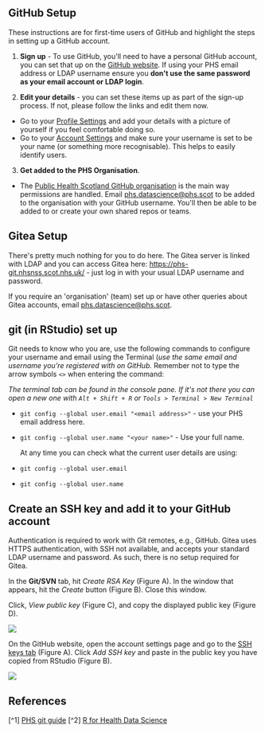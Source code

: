 ## GitHub Setup

These instructions are for first-time users of GitHub and highlight the steps in setting up a GitHub account.

1. **Sign up** - To use GitHub, you'll need to have a personal GitHub account, you can set that up on the [GitHub website](http://github.com/signup). If using your PHS email address or LDAP username ensure you **don't use the same password as your email account or LDAP login**. 

2. **Edit your details** - you can set these items up as part of the sign-up process. If not, please follow the links and edit them now.

* Go to your [Profile Settings](https://github.com/settings/profile) and add your details with a picture of yourself if you feel comfortable doing so.
* Go to your [Account Settings](https://github.com/settings/admin) and make sure your username is set to be your name (or something more recognisable). This helps to easily identify users.

3. **Get added to the PHS Organisation**.

* The [Public Health Scotland GitHub organisation](https://github.com/Public-Health-Scotland) is the main way permissions are handled. Email [phs.datascience@phs.scot](mailto:phs.datascience@phs.scot) to be added to the organisation with your GitHub username. You'll then be able to be added to or create your own shared repos or teams.

## Gitea Setup

There's pretty much nothing for you to do here. The Gitea server is linked with LDAP and you can access Gitea here: https://phs-git.nhsnss.scot.nhs.uk/ - just log in with your usual LDAP username and password.

If you require an 'organisation' (team) set up or have other queries about Gitea accounts, email [phs.datascience@phs.scot](mailto:phs.datascience@phs.scot).

## git (in RStudio) set up
Git needs to know who you are, use the following commands to configure your username and email using the Terminal (*use the same email and username you're registered with on GitHub.* Remember not to type the arrow symbols `<>` when entering the command:

*The terminal tab can be found in the console pane. If it's not there you can open a new one with `Alt + Shift + R` or `Tools > Terminal > New Terminal`*

* `git config --global user.email "<email address>"` - use your PHS email address here.
* `git config --global user.name "<your name>"` - Use your full name.

    At any time you can check what the current user details are using:

* `git config --global user.email`
* `git config --global user.name`

## Create an SSH key and add it to your GitHub account

Authentication is required to work with Git remotes, e.g., GitHub. Gitea uses HTTPS authentication, with SSH not available, and accepts your standard LDAP username and password. As such, there is no setup required for Gitea. 

In the **Git/SVN** tab, hit *Create RSA Key* (Figure A). 
In the window that appears, hit the *Create* button (Figure B). 
Close this window.

Click, *View public key* (Figure C), and copy the displayed public key (Figure D).

![](https://github.com/SurgicalInformatics/healthyr_book/blob/dfa80747ee81e718d53ddb5f22bfd5599181ba3d/images/chapter14/1.png)


On the GitHub website, open the account settings page and go to the [SSH keys tab](https://github.com/settings/keys) (Figure A). 
Click *Add SSH key* and paste in the public key you have copied from RStudio (Figure B).

![](https://github.com/SurgicalInformatics/healthyr_book/blob/dfa80747ee81e718d53ddb5f22bfd5599181ba3d/images/chapter14/2.png)

## References
 [^1] [PHS git guide](https://public-health-scotland.github.io/git-guide/)
 [^2] [R for Health Data Science](https://argoshare.is.ed.ac.uk/healthyr_book/create-an-ssh-rsa-key-and-add-to-your-github-account.html)
